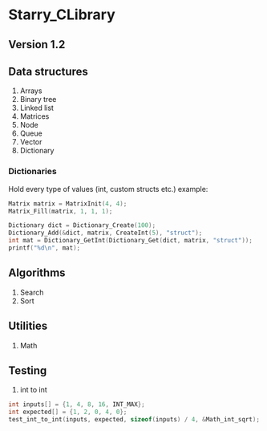 # Starry_CLibrary

## Version 1.2

## Data structures

1. Arrays
2. Binary tree
3. Linked list
4. Matrices
5. Node
6. Queue
7. Vector
8. Dictionary

### Dictionaries

Hold every type of values (int, custom structs etc.)
example:

```c
Matrix matrix = MatrixInit(4, 4);
Matrix_Fill(matrix, 1, 1, 1);

Dictionary dict = Dictionary_Create(100);
Dictionary_Add(&dict, matrix, CreateInt(5), "struct");
int mat = Dictionary_GetInt(Dictionary_Get(dict, matrix, "struct"));
printf("%d\n", mat);
```

## Algorithms

1. Search
2. Sort

## Utilities

1. Math

## Testing

1. int to int

```c
int inputs[] = {1, 4, 8, 16, INT_MAX};
int expected[] = {1, 2, 0, 4, 0};
test_int_to_int(inputs, expected, sizeof(inputs) / 4, &Math_int_sqrt);
```
